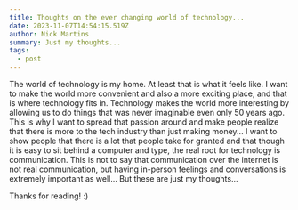 ```yaml
---
title: Thoughts on the ever changing world of technology...
date: 2023-11-07T14:54:15.519Z
author: Nick Martins
summary: Just my thoughts...
tags:
  - post
---
```

The world of technology is my home. At least that is what it feels like. I want to make the world more convenient and also a more exciting place, and that is where technology fits in. Technology makes the world more interesting by allowing us to do things that was never imaginable even only 50 years ago. This is why I want to spread that passion around and make people realize that there is more to the tech industry than just making money... I want to show people that there is a lot that people take for granted and that though it is easy to sit behind a computer and type, the real root for technology is communication. This is not to say that communication over the internet is not real communication, but having in-person feelings and conversations is extremely important as well... But these are just my thoughts...



T﻿hanks for reading! :)